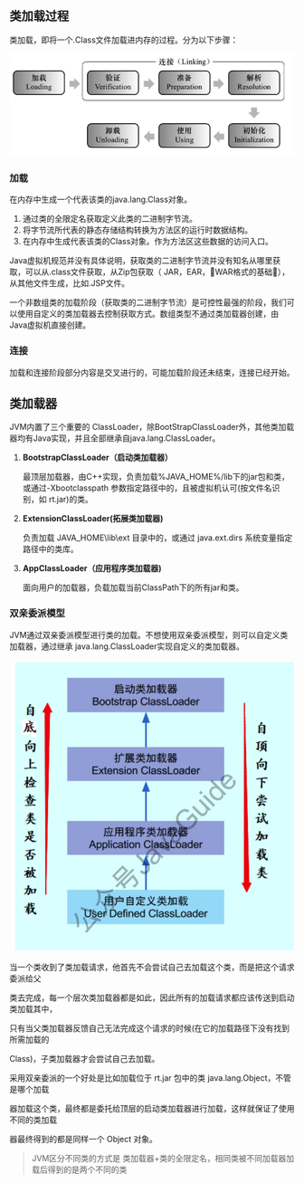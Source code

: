 ## 类加载过程

类加载，即将一个.Class文件加载进内存的过程。分为以下步骤：

![类加载](img/类加载过程.png)

### 加载

在内存中生成一个代表该类的java.lang.Class对象。

1. 通过类的全限定名获取定义此类的二进制字节流。
2. 将字节流所代表的静态存储结构转换为方法区的运行时数据结构。
3. 在内存中生成代表该类的Class对象。作为方法区这些数据的访问入口。

Java虚拟机规范并没有具体说明，获取类的二进制字节流并没有知名从哪里获取，可以从.class文件获取，从Zip包获取（ JAR，EAR，􏲁WAR格式的基础􏳂），从其他文件生成，比如.JSP文件。

一个非数组类的加载阶段（获取类的二进制字节流）是可控性最强的阶段，我们可以使用自定义的类加载器去控制获取方式。数组类型不通过类加载器创建，由Java虚拟机直接创建。



### 连接

加载和连接阶段部分内容是交叉进行的，可能加载阶段还未结束，连接已经开始。



## 类加载器

JVM内置了三个重要的 ClassLoader，除BootStrapClassLoader外，其他类加载器均有Java实现，并且全部继承自java.lang.ClassLoader。

1. **BootstrapClassLoader（启动类加载器）**

   最顶层加载器，由C++实现，负责加载%JAVA_HOME%/lib下的jar包和类，或通过-Xbootclasspath 参数指定路径中的，且被虚拟机认可(按文件名识别，如 rt.jar)的类。

2. **ExtensionClassLoader(拓展类加载器)**

   负责加载 JAVA_HOME\lib\ext 目录中的，或通过 java.ext.dirs 系统变量指定路径中的类库。

3. **AppClassLoader（应用程序类加载器)**

   面向用户的加载器，负载加载当前ClassPath下的所有jar和类。

 ### 双亲委派模型

JVM通过双亲委派模型进行类的加载。不想使用双亲委派模型，则可以自定义类加载器，通过继承 java.lang.ClassLoader实现自定义的类加载器。

![双亲委派](img/双亲委派模型.png)

当一个类收到了类加载请求，他首先不会尝试自己去加载这个类，而是把这个请求委派给父

类去完成，每一个层次类加载器都是如此，因此所有的加载请求都应该传送到启动类加载其中，

只有当父类加载器反馈自己无法完成这个请求的时候(在它的加载路径下没有找到所需加载的

Class)，子类加载器才会尝试自己去加载。

采用双亲委派的一个好处是比如加载位于 rt.jar 包中的类 java.lang.Object，不管是哪个加载

器加载这个类，最终都是委托给顶层的启动类加载器进行加载，这样就保证了使用不同的类加载

器最终得到的都是同样一个 Object 对象。

> JVM区分不同类的方式是 类加载器+类的全限定名，相同类被不同加载器加载后得到的是两个不同的类